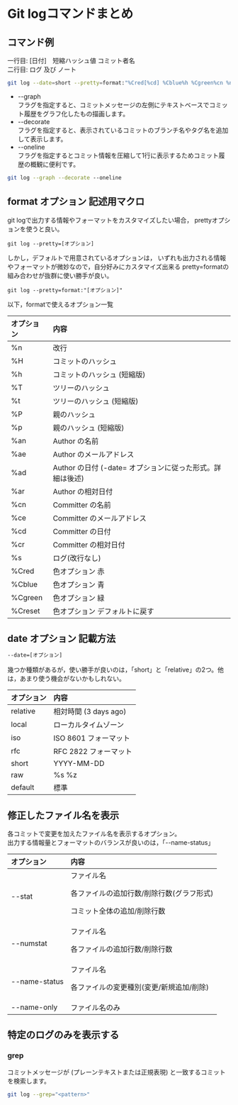 # Git logコマンドまとめ

## コマンド例
一行目: [日付]　短縮ハッシュ値 コミット者名  
二行目: ログ 及び ノート
```bash
git log --date=short --pretty=format:"%Cred[%cd] %Cblue%h %Cgreen%cn %n%Creset%B%N"
```

- --graph  
フラグを指定すると、コミットメッセージの左側にテキストベースでコミット履歴をグラフ化したもの描画します。
- --decorate  
フラグを指定すると、表示されているコミットのブランチ名やタグ名を追加して表示します。
- --oneline  
 フラグを指定するとコミット情報を圧縮して1行に表示するためコミット履歴の概観に便利です。

```bash
git log --graph --decorate ﻿--oneline
```

## format オプション 記述用マクロ
git logで出力する情報やフォーマットをカスタマイズしたい場合，
prettyオプションを使うと良い。  

```
git log --pretty=[オプション]
```
しかし，デフォルトで用意されているオプションは，
いずれも出力される情報やフォーマットが微妙なので，自分好みにカスタマイズ出来る
pretty=formatの組み合わせが抜群に使い勝手が良い。  
```
git log --pretty=format:"[オプション]"
```

以下，formatで使えるオプション一覧

|オプション|	内容|
|:---|:---|
|%n|改行 |
|%H|	コミットのハッシュ|
|%h|	コミットのハッシュ (短縮版)|
|%T|	ツリーのハッシュ|
|%t|	ツリーのハッシュ (短縮版)|
|%P|	親のハッシュ|
|%p|	親のハッシュ (短縮版)|
|%an|	Author の名前|
|%ae|	Author のメールアドレス|
|%ad|	Author の日付 (-date= オプションに従った形式。詳細は後述)|
|%ar|	Author の相対日付|
|%cn|	Committer の名前|
|%ce|	Committer のメールアドレス|
|%cd|	Committer の日付|
|%cr|	Committer の相対日付|
|%s	| ログ(改行なし)|
|%Cred| 色オプション 赤|
|%Cblue| 色オプション 青|
|%Cgreen| 色オプション 緑|
|%Creset| 色オプション デフォルトに戻す|


## date オプション 記載方法
```bash
--date=[オプション]
```
幾つか種類があるが，使い勝手が良いのは，「short」と「relative」の2つ。他は，あまり使う機会がないかもしれない。

|オプション|	内容|
|:-|:-|
|relative|	相対時間 (3 days ago)|
|local|	ローカルタイムゾーン|
|iso|	ISO 8601 フォーマット|
|rfc|	RFC 2822 フォーマット|
|short|	YYYY-MM-DD|
|raw|	%s %z|
|default|	標準|

## 修正したファイル名を表示
各コミットで変更を加えたファイル名を表示するオプション。  
出力する情報量とフォーマットのバランスが良いのは，「--name-status」

|オプション|	内容|
|:-|:----|
|--stat| ファイル名<p>各ファイルの追加行数/削除行数(グラフ形式)<p>コミット全体の追加/削除行数 |
|--numstat | ファイル名<p>各ファイルの追加行数/削除行数 |
|--name-status| ファイル名<p>各ファイルの変更種別(変更/新規追加/削除)|
|--name-only| ファイル名のみ|

## 特定のログのみを表示する

### grep
コミットメッセージが <pattern>  (プレーンテキストまたは正規表現) と一致するコミットを検索します。
```bash
git log --grep="<pattern>"
```
